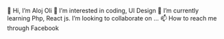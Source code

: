 👋 Hi, I’m Aloj Oli
👀 I’m interested in coding, UI Design
🌱 I’m currently learning Php, React js.
I’m looking to collaborate on ...
📫 How to reach me through Facebook

<!---
imaloj/imaloj is a ✨ special ✨ repository because its `README.md` (this file) appears on your GitHub profile.
You can click the Preview link to take a look at your changes.
--->
